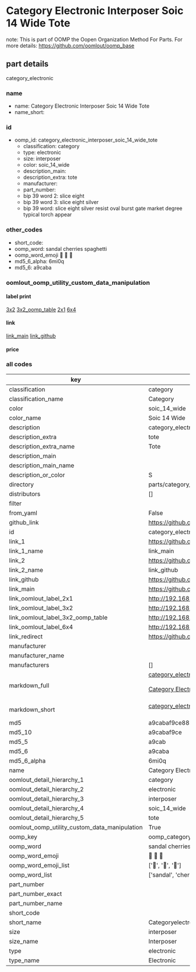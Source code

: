 # Category Electronic Interposer Soic 14 Wide Tote  

note: This is part of OOMP the Oopen Organization Method For Parts. For more details: https://github.com/oomlout/oomp_base

##  part details
  



category_electronic



### name
* name: Category Electronic Interposer Soic 14 Wide Tote
* name_short: 
### id
* oomp_id: category_electronic_interposer_soic_14_wide_tote
  * classification: category
  * type: electronic
  * size: interposer
  * color: soic_14_wide
  * description_main: 
  * description_extra: tote
  * manufacturer: 
  * part_number: 
  * bip 39 word 2: slice eight
  * bip 39 word 3: slice eight silver
  * bip 39 word: slice eight silver resist oval burst gate market degree typical torch appear

### other_codes
* short_code: 
* oomp_word: sandal cherries spaghetti
* oomp_word_emoji :sandal: :cherries: :spaghetti:
* md5_6_alpha: 6mi0q
* md5_6: a9caba






### oomlout_oomp_utility_custom_data_manipulation
#### label print
[3x2](http://192.168.1.245:1112/?label=oomp%206mi0q)
[3x2_oomp_table](http://192.168.1.108:1112/?label=oomp%206mi0q)
[2x1](http://192.168.1.242:1112/?label=oomp%206mi0q)
[6x4](http://192.168.1.55:1112/?label=oomp%206mi0q)    

#### link

[link_main](https://github.com/oomlout/oomlout_oomp_version_1_messy/tree/main/parts/category_electronic_interposer_soic_14_wide_tote) [link_github](https://github.com/oomlout/oomlout_oomp_version_1_messy/tree/main/parts/category_electronic_interposer_soic_14_wide_tote)                             

#### price







### all codes 
| key | value |  
| --- | --- |  
| classification | category |  
| classification_name | Category |  
| color | soic_14_wide |  
| color_name | Soic 14 Wide |  
| description | category_electronic |  
| description_extra | tote |  
| description_extra_name | Tote |  
| description_main |  |  
| description_main_name |  |  
| description_or_color | S  |  
| directory | parts/category_electronic_interposer_soic_14_wide_tote |  
| distributors | [] |  
| filter |  |  
| from_yaml | False |  
| github_link | https://github.com/oomlout/oomlout_oomp_part_src/tree/main/parts/category_electronic_interposer_soic_14_wide_tote |  
| id | category_electronic_interposer_soic_14_wide_tote |  
| link_1 | https://github.com/oomlout/oomlout_oomp_version_1_messy/tree/main/parts/category_electronic_interposer_soic_14_wide_tote |  
| link_1_name | link_main |  
| link_2 | https://github.com/oomlout/oomlout_oomp_version_1_messy/tree/main/parts/category_electronic_interposer_soic_14_wide_tote |  
| link_2_name | link_github |  
| link_github | https://github.com/oomlout/oomlout_oomp_version_1_messy/tree/main/parts/category_electronic_interposer_soic_14_wide_tote |  
| link_main | https://github.com/oomlout/oomlout_oomp_version_1_messy/tree/main/parts/category_electronic_interposer_soic_14_wide_tote |  
| link_oomlout_label_2x1 | http://192.168.1.242:1112/?label=oomp%206mi0q |  
| link_oomlout_label_3x2 | http://192.168.1.245:1112/?label=oomp%206mi0q |  
| link_oomlout_label_3x2_oomp_table | http://192.168.1.108:1112/?label=oomp%206mi0q |  
| link_oomlout_label_6x4 | http://192.168.1.55:1112/?label=oomp%206mi0q |  
| link_redirect | https://github.com/oomlout/oomlout_oomp_version_1_messy/tree/main/parts/category_electronic_interposer_soic_14_wide_tote |  
| manufacturer |  |  
| manufacturer_name |  |  
| manufacturers | [] |  
| markdown_full | [category_electronic_interposer_soic_14_wide_tote](none)<br>[](none)<br>[Category Electronic Interposer Soic 14 Wide Tote](none)<br><br> |  
| markdown_short | [category_electronic_interposer_soic_14_wide_tote](none)<br><br> |  
| md5 | a9cabaf9ce882c087b4edb779191be5b |  
| md5_10 | a9cabaf9ce |  
| md5_5 | a9cab |  
| md5_6 | a9caba |  
| md5_6_alpha | 6mi0q |  
| name | Category Electronic Interposer Soic 14 Wide Tote |  
| oomlout_detail_hierarchy_1 | category |  
| oomlout_detail_hierarchy_2 | electronic |  
| oomlout_detail_hierarchy_3 | interposer |  
| oomlout_detail_hierarchy_4 | soic_14_wide |  
| oomlout_detail_hierarchy_5 | tote |  
| oomlout_oomp_utility_custom_data_manipulation | True |  
| oomp_key | oomp_category_electronic_interposer_soic_14_wide_tote |  
| oomp_word | sandal cherries spaghetti |  
| oomp_word_emoji | :sandal: :cherries: :spaghetti: |  
| oomp_word_emoji_list | [':sandal:', ':cherries:', ':spaghetti:'] |  
| oomp_word_list | ['sandal', 'cherries', 'spaghetti'] |  
| part_number |  |  
| part_number_exact |  |  
| part_number_name |  |  
| short_code |  |  
| short_name | Categoryelectronic |  
| size | interposer |  
| size_name | Interposer |  
| type | electronic |  
| type_name | Electronic |  
